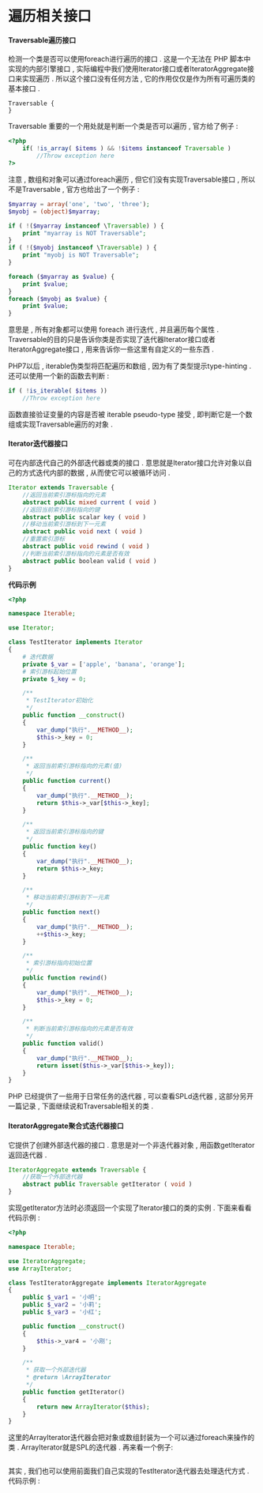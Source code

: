 # 遍历相关接口

#### Traversable遍历接口

检测一个类是否可以使用foreach进行遍历的接口 . 这是一个无法在 PHP 脚本中实现的内部引擎接口 , 实际编程中我们使用Iterator接口或者IteratorAggregate接口来实现遍历 . 所以这个接口没有任何方法 , 它的作用仅仅是作为所有可遍历类的基本接口 .

```
Traversable {  
}
```

Traversable 重要的一个用处就是判断一个类是否可以遍历 , 官方给了例子 :

```php
<?php
    if( !is_array( $items ) && !$items instanceof Traversable )
        //Throw exception here
?>
```

注意 , 数组和对象可以通过foreach遍历 , 但它们没有实现Traversable接口 , 所以不是Traversable , 官方也给出了一个例子 :

```php
$myarray = array('one', 'two', 'three');
$myobj = (object)$myarray;

if ( !($myarray instanceof \Traversable) ) {
    print "myarray is NOT Traversable";
}
if ( !($myobj instanceof \Traversable) ) {
    print "myobj is NOT Traversable";
}

foreach ($myarray as $value) {
    print $value;
}
foreach ($myobj as $value) {
    print $value;
}
```

意思是 , 所有对象都可以使用 foreach 进行迭代 , 并且遍历每个属性 . Traversable的目的只是告诉你类是否实现了迭代器Iterator接口或者IteratorAggregate接口 , 用来告诉你一些这里有自定义的一些东西 .

PHP7以后 , iterable伪类型将匹配遍历和数组 , 因为有了类型提示type-hinting . 还可以使用一个新的函数去判断 :

```php
if ( !is_iterable( $items ))
    //Throw exception here
```

函数直接验证变量的内容是否被 iterable pseudo-type 接受 , 即判断它是一个数组或实现Traversable遍历的对象 .

#### Iterator迭代器接口

可在内部迭代自己的外部迭代器或类的接口 . 意思就是Iterator接口允许对象以自己的方式迭代内部的数据 , 从而使它可以被循环访问 .

```php
Iterator extends Traversable {  
    //返回当前索引游标指向的元素  
    abstract public mixed current ( void )  
    //返回当前索引游标指向的键  
    abstract public scalar key ( void )  
    //移动当前索引游标到下一元素  
    abstract public void next ( void )  
    //重置索引游标  
    abstract public void rewind ( void )  
    //判断当前索引游标指向的元素是否有效  
    abstract public boolean valid ( void )  
}
```

**代码示例**

```php
<?php

namespace Iterable;

use Iterator;

class TestIterator implements Iterator
{
    # 迭代数据
    private $_var = ['apple', 'banana', 'orange'];
    # 索引游标起始位置
    private $_key = 0;

    /**
     * TestIterator初始化
     */
    public function __construct()
    {
        var_dump("执行".__METHOD__);
        $this->_key = 0;
    }

    /**
     * 返回当前索引游标指向的元素(值)
     */
    public function current()
    {
        var_dump("执行".__METHOD__);
        return $this->_var[$this->_key];
    }

    /**
     * 返回当前索引游标指向的键
     */
    public function key()
    {
        var_dump("执行".__METHOD__);
        return $this->_key;
    }

    /**
     * 移动当前索引游标到下一元素
     */
    public function next()
    {
        var_dump("执行".__METHOD__);
        ++$this->_key;
    }

    /**
     * 索引游标指向初始位置
     */
    public function rewind()
    {
        var_dump("执行".__METHOD__);
        $this->_key = 0;
    }

    /**
     * 判断当前索引游标指向的元素是否有效
     */
    public function valid()
    {
        var_dump("执行".__METHOD__);
        return isset($this->_var[$this->_key]);
    }
}
```

PHP 已经提供了一些用于日常任务的迭代器 , 可以查看SPLd迭代器 , 这部分另开一篇记录 , 下面继续说和Traversable相关的类 .

#### IteratorAggregate聚合式迭代器接口

它提供了创建外部迭代器的接口 . 意思是对一个非迭代器对象 , 用函数getIterator返回迭代器 .

```php
IteratorAggregate extends Traversable {
    //获取一个外部迭代器  
    abstract public Traversable getIterator ( void )  
}
```

实现getIterator方法时必须返回一个实现了Iterator接口的类的实例 . 下面来看看代码示例 :

```php
<?php

namespace Iterable;

use IteratorAggregate;
use ArrayIterator;

class TestIteratorAggregate implements IteratorAggregate
{
    public $_var1 = '小明';
    public $_var2 = '小莉';
    public $_var3 = '小红';

    public function __construct()
    {
        $this->_var4 = '小刚';
    }

    /**
     * 获取一个外部迭代器
     * @return \ArrayIterator
     */
    public function getIterator()
    {
        return new ArrayIterator($this);
    }
}
```

这里的ArrayIterator迭代器会把对象或数组封装为一个可以通过foreach来操作的类 . ArrayIterator就是SPL的迭代器 . 再来看一个例子:

```

```

其实 , 我们也可以使用前面我们自己实现的TestIterator迭代器去处理迭代方式 . 代码示例 :

```

```



